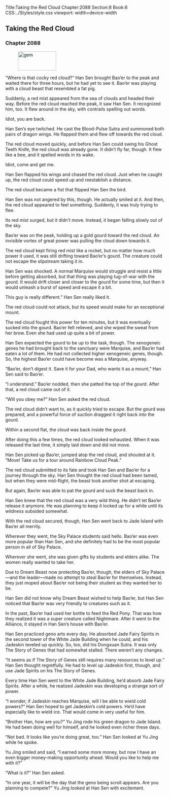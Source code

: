 Title:Taking the Red Cloud 
Chapter:2088 
Section:8 
Book:6 
CSS:../Styles/style.css 
viewport: width=device-width
  
## Taking the Red Cloud
### Chapter 2088 
<figure>
	<img src="../Images/gem.gif" alt="gem" id="gem" width="120" height="60" />
</figure>
  

  
  “Where is that cocky red cloud?” Han Sen brought Bao’er to the peak and waited there for three hours, but he had yet to see it. Bao’er was playing with a cloud beast that resembled a fat pig.

Suddenly, a red mist appeared from the sea of clouds and headed their way. Before the red cloud reached the peak, it saw Han Sen. It recognized him, too. It flew around in the sky, with contrails spelling out words.

Idiot, you are back.

Han Sen’s eye twitched. He cast the Blood-Pulse Sutra and summoned both pairs of dragon wings. He flapped them and flew off towards the red cloud.

The red cloud moved quickly, and before Han Sen could swing his Ghost Teeth Knife, the red cloud was already gone. It didn’t fly far, though. It flew like a bee, and it spelled words in its wake.

Idiot, come and get me.

Han Sen flapped his wings and chased the red cloud. Just when he caught up, the red cloud could speed up and reestablish a distance.

The red cloud became a fist that flipped Han Sen the bird.

Han Sen was not angered by this, though. He actually smiled at it. And then, the red cloud appeared to feel something. Suddenly, it was truly trying to flee.

Its red mist surged, but it didn’t move. Instead, it began falling slowly out of the sky.

Bao’er was on the peak, holding up a gold gourd toward the red cloud. An invisible vortex of great power was pulling the cloud down towards it.

The red cloud kept firing red mist like a rocket, but no matter how much power it used, it was still drifting toward Bao’er’s gourd. The creature could not escape the slipstream taking it in.

Han Sen was shocked. A normal Marquise would struggle and resist a little before getting absorbed, but that thing was playing tug-of-war with the gourd. It would drift closer and closer to the gourd for some time, but then it would unleash a burst of speed and escape it a bit.

This guy is really different.” Han Sen really liked it.

The red cloud could not attack, but its speed would make for an exceptional mount.

The red cloud fought this power for ten minutes, but it was eventually sucked into the gourd. Bao’er felt relieved, and she wiped the sweat from her brow. Even she had used up quite a bit of power.

Han Sen expected the gourd to be up to the task, though. The xenogeneic genes he had brought back to the sanctuary were Marquise, and Bao’er had eaten a lot of them. He had not collected higher xenogeneic genes, though. So, the highest Bao’er could have become was a Marquise, anyway.

“Bao’er, don’t digest it. Save it for your Dad, who wants it as a mount,” Han Sen said to Bao’er.

“I understand.” Bao’er nodded, then she patted the top of the gourd. After that, a red cloud came out of it.

“Will you obey me?” Han Sen asked the red cloud.

The red cloud didn’t want to, as it quickly tried to escape. But the gourd was prepared, and a powerful force of suction dragged it right back into the gourd.

Within a second flat, the cloud was back inside the gourd.

After doing this a few times, the red cloud looked exhausted. When it was released the last time, it simply laid down and did not move.

Han Sen picked up Bao’er, jumped atop the red cloud, and shouted at it. “Move! Take us for a tour around Rainbow Cloud Peak.”

The red cloud submitted to its fate and took Han Sen and Bao’er for a journey through the sky. Han Sen thought the red cloud had been tamed, but when they were mid-flight, the beast took another shot at escaping.

But again, Bao’er was able to pat the gourd and suck the beast back in.

Han Sen knew that the red cloud was a very wild thing. He didn’t let Bao’er release it anymore. He was planning to keep it locked up for a while until its wildness subsided somewhat.

With the red cloud secured, though, Han Sen went back to Jade Island with Bao’er all merrily.

Wherever they went, the Sky Palace students said hello. Bao’er was even more popular than Han Sen, and she definitely had to be the most popular person in all of Sky Palace.

Wherever she went, she was given gifts by students and elders alike. The women really wanted to take her.

Due to Dream Beast now protecting Bao’er, though, the elders of Sky Palace—and the leader—made no attempt to steal Bao’er for themselves. Instead, they just moped about Bao’er not being their student as they wanted her to be.

Han Sen did not know why Dream Beast wished to help Bao’er, but Han Sen noticed that Bao’er was very friendly to creatures such as it.

In the past, Bao’er had used her bottle to feed the Red Pony. That was how they realized it was a super creature called Nightmare. After it went to the Alliance, it stayed in Han Sen’s house with Bao’er.

Han Sen practiced geno arts every day. He absorbed Jade Fairy Spirits in the second tower of the White Jade Building when he could, and his Jadeskin leveled up quickly. So, too, did his Dongxuan Sutra. It was only The Story of Genes that had somewhat stalled. There weren’t any changes.

“It seems as if The Story of Genes still requires many resources to level up.” Han Sen thought regretfully. He had to level up Jadeskin first, though, and use Jade Spirits on his The Story of Genes.

Every time Han Sen went to the White Jade Building, he’d absorb Jade Fairy Spirits. After a while, he realized Jadeskin was developing a strange sort of power.

“I wonder, if Jadeskin reaches Marquise, will I be able to wield cold powers?” Han Sen hoped to get Jadeskin’s cold powers. He’d have especially like to wield ice. That would come in very useful for him.

“Brother Han, how are you?” Yu Jing rode his green dragon to Jade Island. He had been doing well for himself, and he looked even richer these days.

“Not bad. It looks like you’re doing great, too.” Han Sen looked at Yu Jing while he spoke.

Yu Jing smiled and said, “I earned some more money, but now I have an even bigger money-making opportunity ahead. Would you like to help me with it?”

“What is it?” Han Sen asked.

“In one year, it will be the day that the geno being scroll appears. Are you planning to compete?” Yu Jing looked at Han Sen with excitement.
